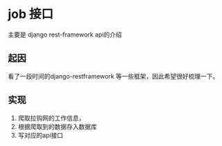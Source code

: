 # job  接口
主要是 django rest-framework api的介绍

## 起因
看了一段时间的django-restframework 等一些框架，因此希望很好梳理一下。

## 实现
1. 爬取拉钩网的工作信息，
2. 根据爬取到的数据存入数据库
3. 写对应的api接口
